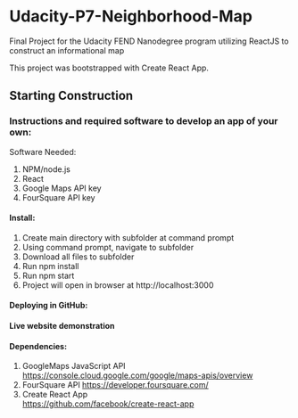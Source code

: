 # **Udacity-P7-Neighborhood-Map**

Final Project for the Udacity FEND Nanodegree program utilizing ReactJS to construct an informational map

This project was bootstrapped with Create React App.

## **Starting Construction**

### **Instructions and required software to develop an app of your own:**

Software Needed:
1) NPM/node.js
2) React 
3) Google Maps API key
4) FourSquare API key

#### **Install:**
1) Create main directory with subfolder at command prompt
2) Using command prompt, navigate to subfolder
3) Download all files to subfolder
4) Run npm install
5) Run npm start
6) Project will open in browser at http://localhost:3000

#### **Deploying in GitHub:**


#### **Live website demonstration**


#### **Dependencies:**
1) GoogleMaps JavaScript API
https://console.cloud.google.com/google/maps-apis/overview
2) FourSquare API
https://developer.foursquare.com/
3) Create React App   
https://github.com/facebook/create-react-app
